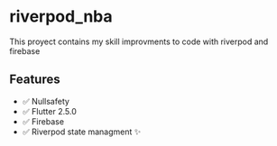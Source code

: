 # riverpod_nba

This proyect contains my skill improvments to code with riverpod and firebase

## Features

- :white_check_mark: Nullsafety
- :white_check_mark: Flutter 2.5.0
- :white_check_mark: Firebase
- :white_check_mark: Riverpod state managment :sparkles:


